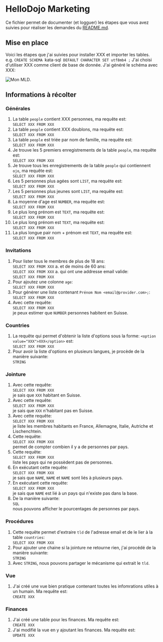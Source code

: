 # HelloDojo Marketing

Ce fichier permet de documenter (et logguer) les étapes que vous avez suivies pour réaliser les demandes du [README.md](README.md).

## Mise en place
Voici les étapes que j'ai suivies pour installer XXX et importer les tables.
e.g. `CREATE SCHEMA `kata-sql` DEFAULT CHARACTER SET utf8mb4 ;`
J'ai choisi d'utiliser XXX comme client de base de donnée.
J'ai généré le schéma avec XXX:

![Mon MLD](schema.png "Mon MLD généré avec XXX").


## Informations à récolter

### Générales
1. La table `people` contient XXX personnes, ma requête est:  
  `SELECT XXX FROM XXX`
1. La table `people` contient XXX doublons, ma requête est:  
  `SELECT XXX FROM XXX`
1. La table `people` est triée par nom de famille, ma requête est:  
  `SELECT XXX FROM XXX`
1. Je trouve les 5 premiers enregistrements de la table `people`, ma requête est:  
  `SELECT XXX FROM XXX`
1. Je trouve tous les enregistrements de la table `people` qui contiennent `ojo`, ma requête est:  
  `SELECT XXX FROM XXX`
1. Les 5 personnes plus agées sont `LIST`, ma requête est:  
  `SELECT XXX FROM XXX`
1. Les 5 personnes plus jeunes sont `LIST`, ma requête est:  
  `SELECT XXX FROM XXX`
1. La moyenne d'age est `NUMBER`, ma requête est:  
  `SELECT XXX FROM XXX`
1. Le plus long prénom est `TEXT`, ma requête est:  
  `SELECT XXX FROM XXX`
1. Le plus long prénom est `TEXT`, ma requête est:  
  `SELECT XXX FROM XXX`
1. La plus longue pair nom + prénom est `TEXT`, ma requête est:  
  `SELECT XXX FROM XXX`

### Invitations
1. Pour lister tous le membres de plus de 18 ans:  
  `SELECT XXX FROM XXX`
  a. et de moins de 60 ans:  
     `SELECT XXX FROM XXX`
  a. qui ont une addresse email valide:  
     `SELECT XXX FROM XXX`
1. Pour ajoutez une colonne `age`:  
   `SELECT XXX FROM XXX`
1. Pour générer une liste contenant `Prénom Nom <email@provider.com>;`:  
   `SELECT XXX FROM XXX`
1. Avec cette requête:  
     `SELECT XXX FROM XXX`  
   je peux estimer que `NUMBER` personnes habitent en Suisse.

### Countries
1. La requête qui permet d'obtenir la liste d'options
   sous la forme: `<option value="XXX">XXX</option>` est:  
   `SELECT XXX FROM XXX`
1. Pour avoir la liste d'options en plusieurs langues, je procède de la manière suivante:  
   `STRING`

### Jointure
1. Avec cette requête:  
     `SELECT XXX FROM XXX`  
   je sais que `XXX` habitant en Suisse.
1. Avec cette requête:  
     `SELECT XXX FROM XXX`  
   je sais que `XXX` n'habitant pas en Suisse.
1. Avec cette requête:  
     `SELECT XXX FROM XXX`  
   je liste les membres habitants en France, Allemagne, Italie, Autriche et Lischenchtein.
1. Cette requête:  
     `SELECT XXX FROM XXX`  
   permet de compter combien il y a de personnes par pays.
1. Cette requête:  
     `SELECT XXX FROM XXX`  
   liste les pays qui ne possèdent pas de personnes.
1. En exécutant cette requête:  
     `SELECT XXX FROM XXX`  
   je sais que `NAME`, `NAME` et `NAME` sont liés à plusieurs pays.
1. En exécutant cette requête:  
     `SELECT XXX FROM XXX`  
   je sais que `NAME` est lié à un pays qui n'existe pas dans la base.
1. De la manière suivante:  
     `SQL`  
   nous pouvons afficher le pourcentages de personnes par pays.


### Procédures

1. Cette requête permet d'extraire `tld` de l'adresse email et de le lier à la table `countries`:  
    `SELECT XXX FROM XXX`  
1. Pour ajouter une chaine si la jointure ne retourne rien, j'ai procédé de la manière suivante:  
     `STRING`
1. Avec `STRING`, nous pouvons partager le mécanisme qui extrait le `tld`.

### Vue
1. J'ai créé une vue bien pratique contenant toutes les infomrations utiles à un humain. Ma requête est:  
   `CREATE XXX`

### Finances
1. J'ai créé une table pour les finances. Ma requête est:  
   `CREATE XXX`
1. J'ai modifié la vue en y ajoutant les finances. Ma requête est:  
   `UPDATE XXX`
